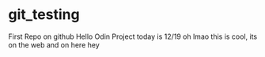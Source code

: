 # git_testing
First Repo on github
Hello Odin Project today is 12/19 
oh lmao this is cool, its on the web and on here 
hey